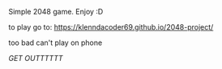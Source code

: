Simple 2048 game. Enjoy :D

to play go to: https://klenndacoder69.github.io/2048-project/


too bad can't play on phone

*GET OUTTTTTT*